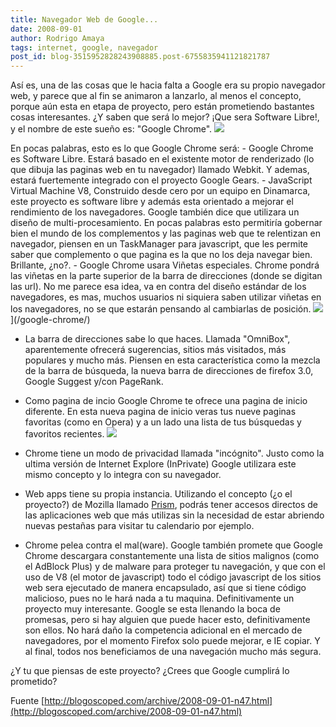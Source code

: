 ```yaml
---
title: Navegador Web de Google...
date: 2008-09-01
author: Rodrigo Amaya
tags: internet, google, navegador
post_id: blog-3515952828243908885.post-6755835941121821787
---
```


Así es, una de las cosas que le hacia falta a Google era su propio navegador web, y parece que al fin se animaron a lanzarlo, al menos el concepto, porque aún esta en etapa de proyecto, pero están prometiendo bastantes cosas interesantes. ¿Y saben que será lo mejor? ¡Que sera Software Libre!, y el nombre de este sueño es: "Google Chrome". ![](http://blogoscoped.com/files/google-chrome.png)

En pocas palabras, esto es lo que Google Chrome será: - Google Chrome es Software Libre. Estará basado en el existente motor de renderizado (lo que dibuja las paginas web en tu navegador) llamado Webkit. Y ademas, estará fuertemente integrado con el proyecto Google Gears. - JavaScript Virtual Machine V8, Construido desde cero por un equipo en Dinamarca, este proyecto es software libre y además esta orientado a mejorar el rendimiento de los navegadores. Google también dice que utilizara un diseño de multi-procesamiento. En pocas palabras esto permitiría gobernar bien el mundo de los complementos y las paginas web que te relentizan en navegador, piensen en un TaskManager para javascript, que les permite saber que complemento o que pagina es la que no los deja navegar bien. Brillante, ¿no?. - Google Chrome usara Viñetas especiales. Chrome pondrá las viñetas en la parte superior de la barra de direcciones (donde se digitan las url). No me parece esa idea, va en contra del diseño estándar de los navegadores, es mas, muchos usuarios ni siquiera saben utilizar viñetas en los navegadores, no se que estarán pensando al cambiarlas de posición. ![](http://blogoscoped.com/files/google-chrome-tabs.png)](/google-chrome/)

- La barra de direcciones sabe lo que haces. Llamada "OmniBox", aparentemente ofrecerá sugerencias, sitios más visitados, más populares y mucho más. Piensen en esta característica como la mezcla de la barra de búsqueda, la nueva barra de direcciones de firefox 3.0, Google Suggest y/con PageRank.
- Como pagina de incio Google Chrome te ofrece una pagina de inicio diferente. En esta nueva pagina de inicio veras tus nueve paginas favoritas (como en Opera) y a un lado una lista de tus búsquedas y favoritos recientes. [![](http://blogoscoped.com/files/google-chrome-home.png)](http://blogoscoped.com/google-chrome/22)

- Chrome tiene un modo de privacidad llamada "incógnito". Justo como la ultima versión de Internet Explore (InPrivate) Google utilizara este mismo concepto y lo integra con su navegador.
- Web apps tiene su propia instancia. Utilizando el concepto (¿o el proyecto?) de Mozilla llamado [Prism](http://blogoscoped.com/archive/2007-10-26-n61.html), podrás tener accesos directos de las aplicaciones web que más utilizas sin la necesidad de estar abriendo nuevas pestañas para visitar tu calendario por ejemplo.
- Chrome pelea contra el mal(ware). Google también promete que Google Chrome descargara constantemente una lista de sitios malignos (como el AdBlock Plus) y de malware para proteger tu navegación, y que con el uso de V8 (el motor de javascript) todo el código javascript de los sitios web sera ejecutado de manera encapsulado, así que si tiene código malicioso, pues no le hará nada a tu maquina.
Definitivamente un proyecto muy interesante. Google se esta llenando la boca de promesas, pero si hay alguien que puede hacer esto, definitivamente son ellos. No hará daño la competencia adicional en el mercado de navegadores, por el momento Firefox solo puede mejorar, e IE copiar. Y al final, todos nos beneficiamos de una navegación mucho más segura.

¿Y tu que piensas de este proyecto? ¿Crees que Google cumplirá lo prometido?

Fuente [http://blogoscoped.com/archive/2008-09-01-n47.html](http://blogoscoped.com/archive/2008-09-01-n47.html)